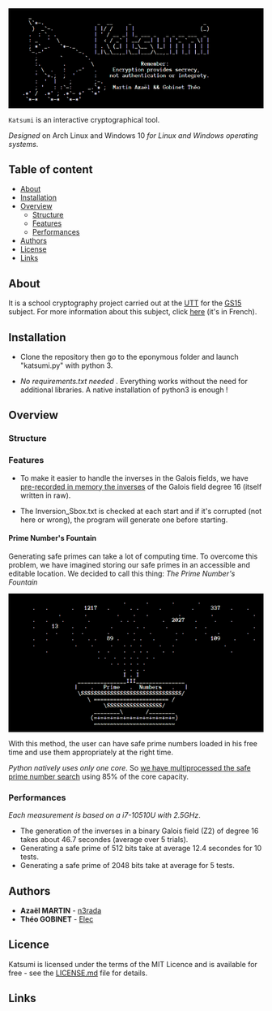 <a>
    <img src="images/Katsumi.png" alt="Katsumi logo" title="katsumi" align="center" />
</a>

`Katsumi` is an interactive cryptographical tool.

*Designed* on Arch Linux and Windows 10 *for Linux and Windows operating systems*.

## Table of content

- [About](#About)
- [Installation](#Installation)
- [Overview](#Performance)
    - [Structure](#Structure)
    - [Features](#Features)
    - [Performances](#Performances)
- [Authors](#Authors)
- [License](#License)
- [Links](#Links)
## About
It is a school cryptography project carried out at the [UTT](https://www.utt.fr/) for the [GS15](images/GS15.png) subject.
For more information about this subject, click [here](pdfs/Projet.pdf) (it's in French).

## Installation
* Clone the repository then go to the eponymous folder and launch "katsumi.py" with python 3.

* *No requirements.txt needed* . Everything works without the need for additional libraries. A native installation of python3 is enough ! 

## Overview

### Structure

### Features

* To make it easier to handle the inverses in the Galois fields, we have [pre-recorded in memory the inverses](ressources/generated/inversion_Sbox.txt) of the Galois field degree 16 (itself written in raw).

* The Inversion_Sbox.txt is checked at each start and if it's corrupted (not here or wrong), the program will generate one before starting.

#### Prime Number's Fountain

Generating safe primes can take a lot of computing time. 
To overcome this problem, we have imagined storing our safe primes in an accessible and editable location.
We decided to call this thing: *The Prime Number's Fountain*

<a>
    <img src="images/PrimeFount.png" alt="Fount" title="Prime Number's Fountain" align="center" />
</a>

With this method, the user can have safe prime numbers loaded in his free time and use them appropriately at the right time.

*Python natively uses only one core*. So [we have multiprocessed the safe prime number search](ressources/prng.py) using 85% of the core capacity.

### Performances
*Each measurement is based on a i7-10510U with 2.5GHz*.

* The generation of the inverses in a binary Galois field (Z2) of degree 16 takes about 46.7 secondes (average over 5 trials).
* Generating a safe prime of 512 bits take at average 12.4 secondes for 10 tests.
* Generating a safe prime of 2048 bits take at average for 5 tests.

## Authors
* **Azaël MARTIN** - [n3rada](https://github.com/n3rada)
* **Théo GOBINET** - [Elec](https://github.com/theogobinet)
## Licence
Katsumi is licensed under the terms of the MIT Licence 
and is available for free - see the [LICENSE.md](LICENSE.md) file for details.

## Links